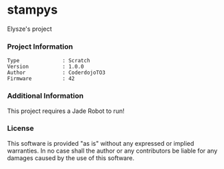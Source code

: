 stampys
================

Elysze's project

### Project Information
```
Type              : Scratch
Version           : 1.0.0
Author            : CoderdojoTO3
Firmware          : 42
```

### Additional Information
This project requires a Jade Robot to run!

### License
This software is provided "as is" without any expressed or implied warranties.  In no case shall the author or any contributors be liable for any damages caused by the use of this software.

